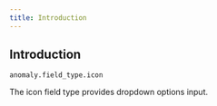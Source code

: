 ```yaml
---
title: Introduction
---
```


## Introduction

`anomaly.field_type.icon`

The icon field type provides dropdown options input.

